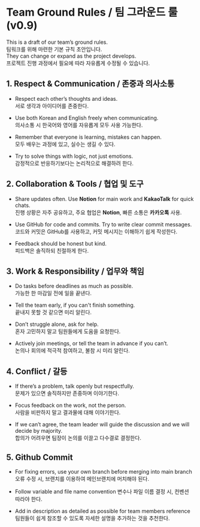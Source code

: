 # Team Ground Rules / 팀 그라운드 룰 (v0.9)

This is a draft of our team’s ground rules.  
팀워크를 위해 마련한 기본 규칙 초안입니다.  
They can change or expand as the project develops.  
프로젝트 진행 과정에서 필요에 따라 자유롭게 수정될 수 있습니다.  

## 1. Respect & Communication / 존중과 의사소통
- Respect each other’s thoughts and ideas.  
  서로 생각과 아이디어를 존중한다.  

- Use both Korean and English freely when communicating.  
  의사소통 시 한국어와 영어를 자유롭게 모두 사용 가능한다.  

- Remember that everyone is learning, mistakes can happen.  
  모두 배우는 과정에 있고, 실수는 생길 수 있다.  

- Try to solve things with logic, not just emotions.  
  감정적으로 반응하기보다는 논리적으로 해결하려 한다.  

## 2. Collaboration & Tools / 협업 및 도구
- Share updates often. Use **Notion** for main work and **KakaoTalk** for quick chats.  
  진행 상황은 자주 공유하고, 주요 협업은 **Notion**, 빠른 소통은 **카카오톡** 사용.  

- Use GitHub for code and commits. Try to write clear commit messages.  
  코드와 커밋은 GitHub를 사용하고, 커밋 메시지는 이해하기 쉽게 작성한다.  

- Feedback should be honest but kind.  
  피드백은 솔직하되 친절하게 한다.  

## 3. Work & Responsibility / 업무와 책임
- Do tasks before deadlines as much as possible.  
  가능한 한 마감일 전에 일을 끝낸다.  

- Tell the team early, if you can't finish something.  
  끝내지 못할 것 같으면 미리 알린다.  

- Don’t struggle alone, ask for help.  
  혼자 고민하지 말고 팀원들에게 도움을 요청한다.  

- Actively join meetings, or tell the team in advance if you can’t.  
  논의나 회의에 적극적 참여하고, 불참 시 미리 알린다.  

## 4. Conflict / 갈등
- If there’s a problem, talk openly but respectfully.  
  문제가 있으면 솔직하지만 존중하며 이야기한다.  

- Focus feedback on the work, not the person.  
  사람을 비판하지 말고 결과물에 대해 이야기한다.  

- If we can’t agree, the team leader will guide the discussion and we will decide by majority.  
  합의가 어려우면 팀장이 논의를 이끌고 다수결로 결정한다.

## 5. Github Commit
- For fixing errors, use your own branch before merging into main branch
  오류 수정 시, 브랜치를 이용하여 메인브랜치에 머치해야 된다. 

- Follow variable and file name convention
  변수나 파일 이름 결정 시, 컨벤션 따라야 한다.

- Add in description as detailed as possible for team members reference 
  팀원들이 쉽게 참조할 수 있도록 자세한 설명을 추가하는 것을 추천한다. 
